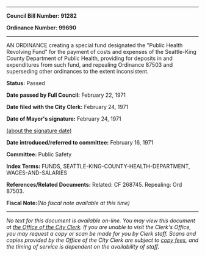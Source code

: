 

********

**Council Bill Number: 91282**
   
**Ordinance Number: 99690**
********

 AN ORDINANCE creating a special fund designated the "Public Health Revolving Fund" for the payment of costs and expenses of the Seattle-King County Department of Public Health, providing for deposits in and expenditures from such fund, and repealing Ordinance 87503 and superseding other ordinances to the extent inconsistent.

**Status:** Passed
   
**Date passed by Full Council:** February 22, 1971
   
**Date filed with the City Clerk:** February 24, 1971
   
**Date of Mayor's signature:** February 24, 1971
   
[(about the signature date)](/~public/approvaldate.htm)
   
   
   
**Date introduced/referred to committee:** February 16, 1971
   
**Committee:** Public Safety
   
   
**Index Terms:** FUNDS, SEATTLE-KING-COUNTY-HEALTH-DEPARTMENT, WAGES-AND-SALARIES

**References/Related Documents:** Related: CF 268745. Repealing: Ord 87503.

**Fiscal Note:**_(No fiscal note available at this time)_
********

_No text for this document is available on-line. You may view this document at [the Office of the City Clerk](http://www.seattle.gov/leg/clerk/contactUs.htm). If you are unable to visit the Clerk's Office, you may request a copy or scan be made for you by Clerk staff. Scans and copies provided by the Office of the City Clerk are subject to [copy fees](http://clerk.seattle.gov/~public/clerkfees.htm), and the timing of service is dependent on the availability of staff._

